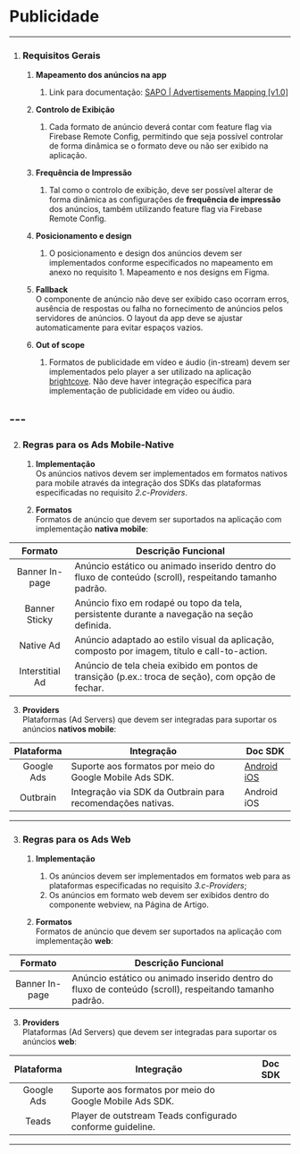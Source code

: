 # Publicidade

---

1. ### **Requisitos Gerais**

   1. **Mapeamento dos anúncios na app**  
      1. Link para documentação:  [SAPO | Advertisements Mapping \[v1.0\]](https://docs.google.com/spreadsheets/d/1UbU6MW9MVdBU2VqNALwIfavbdFYXa1aprGP5TS5l6aQ/edit?gid=0#gid=0)

   2. **Controlo de Exibição**  
      1. Cada formato de anúncio deverá contar com feature flag via Firebase Remote Config, permitindo que seja possível controlar de forma dinâmica se o formato deve ou não ser exibido na aplicação. 

   3. **Frequência de Impressão**  
      1. Tal como o controlo de exibição, deve ser possível alterar de forma dinâmica as configurações de **frequência de impressão** dos anúncios, também utilizando feature flag via Firebase Remote Config.

   4. **Posicionamento e design**  
      1. O posicionamento e design dos anúncios devem ser implementados conforme especificados no mapeamento em anexo no requisito 1\. Mapeamento e nos designs em Figma. 

   5. **Fallback**   
      O componente de anúncio não deve ser exibido caso ocorram erros, ausência de respostas ou falha no fornecimento de anúncios pelos servidores de anúncios. O layout da app deve se ajustar automaticamente para evitar espaços vazios.  
        
   6. **Out of scope**  
      1. Formatos de publicidade em vídeo e áudio (in-stream) devem ser implementados pelo player a ser utilizado na aplicação [brightcove](https://www.brightcove.com/). Não deve haver integração específica para implementação de publicidade em vídeo ou áudio.

## ---

2. ### **Regras para os Ads Mobile-Native**

   1. **Implementação**  
      Os anúncios nativos devem ser implementados em formatos nativos para mobile através da integração dos SDKs das plataformas especificadas no requisito *2.c-Providers*.

   2. **Formatos**  
      Formatos de anúncio que devem ser suportados na aplicação com implementação **nativa mobile**:  
      

| Formato | Descrição Funcional |
| :---: | ----- |
| Banner In-page | Anúncio estático ou animado inserido dentro do fluxo de conteúdo (scroll), respeitando tamanho padrão. |
| Banner Sticky | Anúncio fixo em rodapé ou topo da tela, persistente durante a navegação na seção definida. |
| Native Ad | Anúncio adaptado ao estilo visual da aplicação, composto por imagem, título e call-to-action. |
| Interstitial Ad | Anúncio de tela cheia exibido em pontos de transição (p.ex.: troca de seção), com opção de fechar. |

3. **Providers**  
   Plataformas (Ad Servers) que devem ser integradas para suportar os anúncios **nativos mobile**:   
   

| Plataforma | Integração | Doc SDK |
| :---: | ----- | ----- |
| Google Ads | Suporte aos formatos por meio do Google Mobile Ads SDK. | [Android](https://developers.google.com/admob/android/sdk) [iOS](https://developers.google.com/admob/ios/download) |
| Outbrain | Integração via SDK da Outbrain para recomendações nativas. | Android iOS |

---

3. ### **Regras para os Ads Web**

   1. **Implementação**  
      1. Os anúncios devem ser implementados em formatos web para as plataformas especificadas no requisito *3.c-Providers*;  
      2. Os anúncios em formato web devem ser exibidos dentro do componente webview, na Página de Artigo.

   2. **Formatos**  
      Formatos de anúncio que devem ser suportados na aplicação com implementação **web**:  
      

| Formato | Descrição Funcional |
| :---: | ----- |
| Banner In-page | Anúncio estático ou animado inserido dentro do fluxo de conteúdo (scroll), respeitando tamanho padrão. |

3. **Providers**  
   Plataformas (Ad Servers) que devem ser integradas para suportar os anúncios **web**:   
   

| Plataforma | Integração | Doc SDK |
| :---: | ----- | ----- |
| Google Ads | Suporte aos formatos por meio do Google Mobile Ads SDK. |  |
| Teads | Player de outstream Teads configurado conforme guideline. |  |

---

